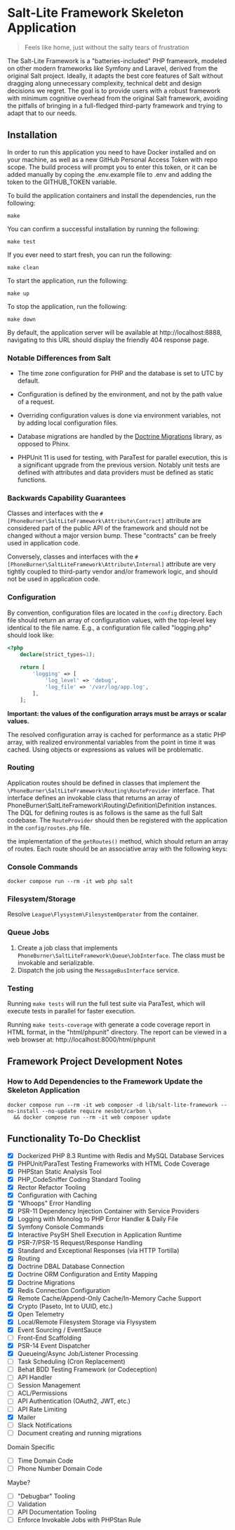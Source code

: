# Salt-Lite Framework Skeleton Application

> Feels like home, just without the salty tears of frustration

The Salt-Lite Framework is a "batteries-included" PHP framework, modeled on other
modern frameworks like Symfony and Laravel, derived from the original Salt project.
Ideally, it adapts the best core features of Salt without dragging along unnecessary 
complexity, technical debt and design decisions we regret. The goal is to provide 
users with a robust framework with minimum cognitive overhead from the original 
Salt framework, avoiding the pitfalls of bringing in a full-fledged third-party 
framework and trying to adapt that to our needs. 

## Installation
In order to run this application you need to have Docker installed and on your 
machine, as well as a new GitHub Personal Access Token with repo scope. The build
process will prompt you to enter this token, or it can be added manually by coping
the .env.example file to .env and adding the token to the GITHUB_TOKEN variable.

To build the application containers and install the dependencies, run the following:
```shell
make
```
You can confirm a successful installation by running the following:
```shell
make test
```

If you ever need to start fresh, you can run the following:
```shell
make clean
```

To start the application, run the following:
```shell
make up
```

To stop the application, run the following:
```shell
make down
```

By default, the application server will be available at http://localhost:8888,
navigating to this URL should display the friendly 404 response page.


### Notable Differences from Salt
- The time zone configuration for PHP and the database is set to UTC by default.
- Configuration is defined by the environment, and not by the path value of a request.
- Overriding configuration values is done via environment variables, not by adding local configuration files.
- Database migrations are handled by the [Doctrine Migrations](https://www.doctrine-project.org/projects/migrations.html) library, as opposed to Phinx.

- PHPUnit 11 is used for testing, with ParaTest for parallel execution, this is 
a significant upgrade from the previous version. Notably unit tests are defined
with attributes and data providers must be defined as static functions.


### Backwards Capability Guarantees
Classes and interfaces with the `#[PhoneBurner\SaltLiteFramework\Attribute\Contract]` attribute
are considered part of the public API of the framework and should not be changed without
a major version bump. These "contracts" can be freely used in application code.

Conversely, classes and interfaces with the `#[PhoneBurner\SaltLiteFramework\Attribute\Internal]`
attribute are very tightly coupled to third-party vendor and/or framework logic,
and should not be used in application code.

### Configuration
By convention, configuration files are located in the `config` directory. Each
file should return an array of configuration values, with the top-level key identical
to the file name. E.g., a configuration file called "logging.php" should look like:

```php
<?php
    declare(strict_types=1);
    
    return [
        'logging' => [
            'log_level' => 'debug',
            'log_file' => '/var/log/app.log',
        ],
    ]; 
```

**Important: the values of the configuration arrays must be arrays or scalar values.**

The resolved configuration array is cached for performance as a static PHP array,
with realized environmental variables from the point in time it was cached. Using
objects or expressions as values will be problematic.

### Routing
Application routes should be defined in classes that implement the 
`\PhoneBurner\SaltLiteFramework\Routing\RouteProvider` interface. That interface
defines an invokable class that returns an array of PhoneBurner\SaltLiteFramework\Routing\Definition\Definition
instances. The DQL for defining routes is as follows is the same as the full Salt 
codebase. The `RouteProvider` should then be registered with the application
in the `config/routes.php` file.

the implementation of the `getRoutes()` method, which should return an array of routes. Each route should be an associative array with the following keys:

### Console Commands

```shell
docker compose run --rm -it web php salt
```

### Filesystem/Storage

Resolve `League\Flysystem\FilesystemOperator` from the container.

### Queue Jobs

1. Create a job class that implements `PhoneBurner\SaltLiteFramework\Queue\JobInterface`. The class must be invokable and serializable.
2. Dispatch the job using the `MessageBusInterface` service.


### Testing

Running `make tests` will run the full test suite via ParaTest, which will execute tests in parallel for faster execution.

Running `make tests-coverage` with generate a code coverage report in HTML format,
in the "html/phpunit" directory.  The report can be viewed in a web browser at:
http://localhost:8000/html/phpunit

## Framework Project Development Notes

### How to Add Dependencies to the Framework Update the Skeleton Application
```shell
docker compose run --rm -it web composer -d lib/salt-lite-framework --no-install --no-update require nesbot/carbon \
  && docker compose run --rm -it web composer update
```

## Functionality To-Do Checklist
- [x] Dockerized PHP 8.3 Runtime with Redis and MySQL Database Services
- [x] PHPUnit/ParaTest Testing Frameworks with HTML Code Coverage
- [x] PHPStan Static Analysis Tool
- [x] PHP_CodeSniffer Coding Standard Tooling
- [x] Rector Refactor Tooling
- [x] Configuration with Caching
- [x] "Whoops" Error Handling
- [x] PSR-11 Dependency Injection Container with Service Providers
- [x] Logging with Monolog to PHP Error Handler & Daily File
- [x] Symfony Console Commands
- [x] Interactive PsySH Shell Execution in Application Runtime
- [x] PSR-7/PSR-15 Request/Response Handling
- [x] Standard and Exceptional Responses (via HTTP Tortilla)
- [x] Routing
- [x] Doctrine DBAL Database Connection
- [x] Doctrine ORM Configuration and Entity Mapping
- [x] Doctrine Migrations
- [x] Redis Connection Configuration
- [x] Remote Cache/Append-Only Cache/In-Memory Cache Support
- [x] Crypto (Paseto, Int to UUID, etc.)
- [x] Open Telemetry
- [x] Local/Remote Filesystem Storage via Flysystem
- [x] Event Sourcing / EventSauce
- [ ] Front-End Scaffolding
- [x] PSR-14 Event Dispatcher
- [x] Queueing/Async Job/Listener Processing
- [ ] Task Scheduling (Cron Replacement)
- [ ] Behat BDD Testing Framework (or Codeception)
- [ ] API Handler
- [ ] Session Management
- [ ] ACL/Permissions
- [ ] API Authentication (OAuth2, JWT, etc.)
- [ ] API Rate Limiting
- [x] Mailer
- [ ] Slack Notifications
- [ ] Document creating and running migrations

Domain Specific
- [ ] Time Domain Code
- [ ] Phone Number Domain Code

Maybe?
- [ ] "Debugbar" Tooling
- [ ] Validation
- [ ] API Documentation Tooling
- [ ] Enforce Invokable Jobs with PHPStan Rule